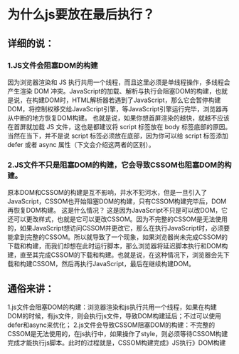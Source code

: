 # 为什么js要放在最后执行？

## 详细的说：
### 1.JS文件会阻塞DOM的构建
因为浏览器渲染和 JS 执行共用一个线程，而且这里必须是单线程操作，多线程会产生渲染 DOM 冲突。JavaScript的加载、解析与执行会阻塞DOM的构建，也就是说，在构建DOM时，HTML解析器若遇到了JavaScript，那么它会暂停构建DOM，将控制权移交给JavaScript引擎，等JavaScript引擎运行完毕，浏览器再从中断的地方恢复DOM构建。
也就是说，如果你想首屏渲染的越快，就越不应该在首屏就加载 JS 文件，这也是都建议将 script 标签放在 body 标签底部的原因。当然在当下，并不是说 script 标签必须放在底部，因为你可以给 script 标签添加 defer 或者 async 属性（下文会介绍这两者的区别）。

### 2.JS文件不只是阻塞DOM的构建，它会导致CSSOM也阻塞DOM的构建。
原本DOM和CSSOM的构建是互不影响，井水不犯河水，但是一旦引入了JavaScript，CSSOM也开始阻塞DOM的构建，只有CSSOM构建完毕后，DOM再恢复DOM构建。
这是什么情况？
这是因为JavaScript不只是可以改DOM，它还可以更改样式，也就是它可以更改CSSOM。因为不完整的CSSOM是无法使用的，如果JavaScript想访问CSSOM并更改它，那么在执行JavaScript时，必须要能拿到完整的CSSOM。所以就导致了一个现象，如果浏览器尚未完成CSSOM的下载和构建，而我们却想在此时运行脚本，那么浏览器将延迟脚本执行和DOM构建，直至其完成CSSOM的下载和构建。也就是说，在这种情况下，浏览器会先下载和构建CSSOM，然后再执行JavaScript，最后在继续构建DOM。

## 通俗来讲：
1.js文件会阻塞DOM的构建：浏览器渲染和js执行共用一个线程，如果在构建DOM的时候，有js文件，则会执行js文件，导致DOM构建延后；不过可以使用defer和async来优化；
2.js文件会导致CSSOM阻塞DOM的构建：不完整的CSSOM是无法使用的，在js执行中，如果操作了style，则必须等待CSSOM构建完成才能执行js脚本。此时的过程就是，CSSOM构建完成》JS执行》DOM构建
